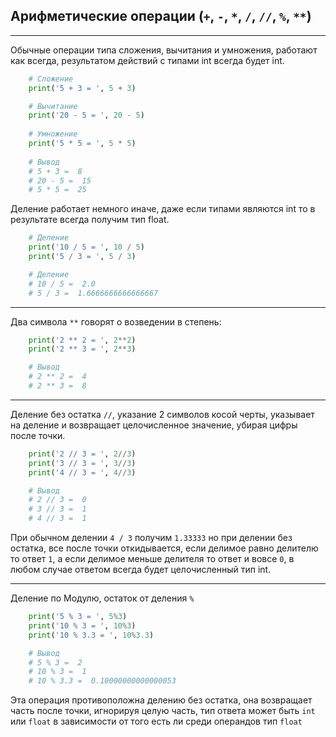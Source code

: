 Арифметические операции (`+`, `-`, `*`, `/`, `//`, `%`, `**`)
---
---

Обычные операции типа сложения, вычитания и умножения, работают как 
всегда, результатом действий с типами int всегда будет int.

```python
    # Сложение 
    print('5 + 3 = ', 5 + 3)

    # Вычитание
    print('20 - 5 = ', 20 - 5)
    
    # Умножение
    print('5 * 5 = ', 5 * 5)
    
    # Вывод
    # 5 + 3 =  8
    # 20 - 5 =  15
    # 5 * 5 =  25
```

Деление работает немного иначе, даже если типами являются int то в 
результате всегда получим тип float.

```python
    # Деление
    print('10 / 5 = ', 10 / 5)
    print('5 / 3 = ', 5 / 3)

    # Деление
    # 10 / 5 =  2.0
    # 5 / 3 =  1.6666666666666667
```

---
Два символа `**` говорят о возведении в степень:

```python
    print('2 ** 2 = ', 2**2)
    print('2 ** 3 = ', 2**3)

    # Вывод
    # 2 ** 2 =  4
    # 2 ** 3 =  8
```

---

Деление без остатка `//`, указание 2 символов косой черты, указывает
на деление и возвращает целочисленное значение, убирая цифры после 
точки.

```python
    print('2 // 3 = ', 2//3)
    print('3 // 3 = ', 3//3)
    print('4 // 3 = ', 4//3)

    # Вывод
    # 2 // 3 =  0
    # 3 // 3 =  1
    # 4 // 3 =  1
```

При обычном делении `4 / 3` получим `1.33333` но при делении без остатка,
все после точки откидывается, если делимое равно делителю то ответ `1`,
а если делимое меньше делителя то ответ и вовсе `0`, в любом случае
ответом всегда будет целочисленный тип int.

---
Деление по Модулю, остаток от деления `%`

```python
    print('5 % 3 = ', 5%3)
    print('10 % 3 = ', 10%3)
    print('10 % 3.3 = ', 10%3.3)

    # Вывод
    # 5 % 3 =  2
    # 10 % 3 =  1
    # 10 % 3.3 =  0.10000000000000053
```

Эта операция противоположна делению без остатка, она возвращает часть 
после точки, игнорируя целую часть, тип ответа может быть `int` или `float`
в зависимости от того есть ли среди операндов тип `float`
